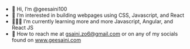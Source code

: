- 👋 Hi, I’m @geesaini100
- 🫡 I’m interested in building webpages using CSS, Javascript, and React 
- 👨🏻‍💻 I’m currently learning more and more Javascript, Angular, and React JS
- 📩 How to reach me at gsaini.zo6@gmail.com or on any of my socials found on www.geesaini.com 

<!---
geesaini100/geesaini100 is a ✨ special ✨ repository because its `README.md` (this file) appears on your GitHub profile.
You can click the Preview link to take a look at your changes.
--->
